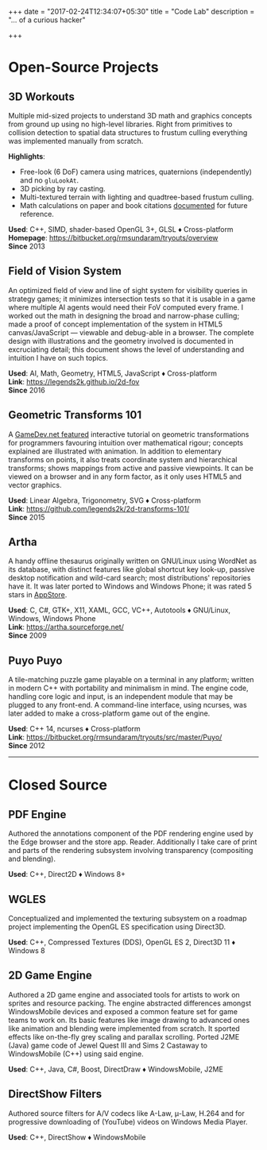 +++
date = "2017-02-24T12:34:07+05:30"
title = "Code Lab"
description = "… of a curious hacker"

+++

Open-Source Projects
=========================

3D Workouts
-----------
Multiple mid-sized projects to understand 3D math and graphics concepts from ground up using no high-level libraries.  Right from primitives to collision detection to spatial data structures to frustum culling everything was implemented manually from scratch.
  
**Highlights**:

* Free-look (6 DoF) camera using matrices, quaternions (independently) and no `gluLookAt`.
* 3D picking by ray casting.
* Multi-textured terrain with lighting and quadtree-based frustum culling.
* Math calculations on paper and book citations [documented](https://bitbucket.org/rmsundaram/tryouts/src/master/CG/Calculations) for future reference.


**Used**: C++, SIMD, shader-based OpenGL 3+, GLSL ♦ Cross-platform  
**Homepage**: https://bitbucket.org/rmsundaram/tryouts/overview  
**Since** 2013

Field of Vision System
----------------------
  An optimized field of view and line of sight system for visibility queries in strategy games; it minimizes intersection tests so that it is usable in a game where multiple AI agents would need their FoV computed every frame.  I worked out the math in designing the broad and narrow-phase culling; made a proof of concept implementation of the system in HTML5 canvas/JavaScript — viewable and debug-able in a browser.  The complete design with illustrations and the geometry involved is documented in excruciating detail; this document shows the level of understanding and intuition I have on such topics.

**Used**: AI, Math, Geometry, HTML5, JavaScript ♦ Cross-platform  
**Link**: https://legends2k.github.io/2d-fov  
**Since** 2016

Geometric Transforms 101
------------------------
  A [GameDev.net featured](http://www.gamedev.net/page/resources/_/technical/math-and-physics/2d-transforms-101-r4212) interactive tutorial on geometric transformations for programmers favouring intuition over mathematical rigour; concepts explained are illustrated with animation.  In addition to elementary transforms on points, it also treats coordinate system and hierarchical transforms; shows mappings from active and passive viewpoints.  It can be viewed on a browser and in any form factor, as it only uses HTML5 and vector graphics.

**Used**: Linear Algebra, Trigonometry, SVG ♦ Cross-platform  
**Link**: https://github.com/legends2k/2d-transforms-101/  
**Since** 2015

Artha
-----
  A handy offline thesaurus originally written on GNU/Linux using WordNet as its database, with distinct features like global shortcut key look-up, passive desktop notification and wild-card search; most distributions' repositories have it.  It was later ported to Windows and Windows Phone; it was rated 5 stars in [AppStore](https://www.microsoft.com/en-US/store/Apps/Artha-The-Open-Thesaurus/9NBLGGH0DBNB).

**Used**: C, C#, GTK+, X11, XAML, GCC, VC++, Autotools ♦ GNU/Linux, Windows, Windows Phone  
**Link**: https://artha.sourceforge.net/  
**Since** 2009

Puyo Puyo
---------
  A tile-matching puzzle game playable on a terminal in any platform; written in modern C++ with portability and minimalism in mind.  The engine code, handling core logic and input, is an independent module that may be plugged to any front-end.  A command-line interface, using ncurses, was later added to make a cross-platform game out of the engine.

**Used**: C++ 14, ncurses ♦ Cross-platform  
**Link**: https://bitbucket.org/rmsundaram/tryouts/src/master/Puyo/  
**Since** 2012

--------------------

# Closed Source

PDF Engine
----------
Authored the annotations component of the PDF rendering engine used by the Edge browser and the store app. Reader.  Additionally I take care of print and parts of the rendering subsystem involving transparency (compositing and blending).

**Used**: C++, Direct2D ♦ Windows 8+

WGLES
-----
Conceptualized and implemented the texturing subsystem on a roadmap project implementing the OpenGL ES specification using Direct3D.

**Used**: C++, Compressed Textures (DDS), OpenGL ES 2, Direct3D 11 ♦ Windows 8


2D Game Engine
--------------
Authored a 2D game engine and associated tools for artists to work on sprites and resource packing.  The engine abstracted differences amongst WindowsMobile devices and exposed a common feature set for game teams to work on.  Its basic features like image drawing to advanced ones like animation and blending were implemented from scratch.  It sported effects like on-the-fly grey scaling and parallax scrolling.  Ported J2ME (Java) game code of Jewel Quest III and Sims 2 Castaway to WindowsMobile (C++) using said engine.

**Used**: C++, Java, C#, Boost, DirectDraw ♦ WindowsMobile, J2ME


DirectShow Filters
------------------
Authored source filters for A/V codecs like A-Law, μ-Law, H.264 and for progressive downloading of (YouTube) videos on Windows Media Player.

**Used**: C++, DirectShow ♦ WindowsMobile

